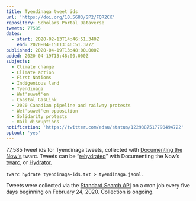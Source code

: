 ```yaml
---
title: Tyendinaga tweet ids
url: 'https://doi.org/10.5683/SP2/FQR2CK'
repository: Scholars Portal Dataverse
tweets: 77585
dates:
  - start: 2020-02-13T14:46:51.340Z
    end: 2020-04-15T13:46:51.377Z
published: 2020-04-19T13:48:00.000Z
added: 2020-04-19T13:48:00.000Z
subjects:
  - Climate change
  - Climate action
  - First Nations
  - Indigenious land
  - Tyendinaga
  - Wet'suwet'en
  - Coastal GasLink
  - 2020 Canadian pipeline and railway protests
  - Wet'suwet'en opposition
  - Solidarity protests
  - Rail disruptions
notification: 'https://twitter.com/edsu/status/1229887517790494722'
optout: 'yes'
---
```

77,585 tweet ids for Tyendinaga tweets, collected with [Documenting the Now's](http://www.docnow.io/) twarc. Tweets can be “[rehydrated](https://medium.com/on-archivy/on-forgetting-e01a2b95272)” with Documenting the Now’s [twarc](https://github.com/DocNow/twarc), or [Hydrator.](https://github.com/DocNow/hydrator)

`twarc hydrate tyendinaga-ids.txt > tyendinaga.jsonl`.

Tweets were collected via the [Standard Search API](https://developer.twitter.com/en/docs/tweets/search/api-reference/get-search-tweets) on a cron job every five days beginning on February 24, 2020. Collection is ongoing.